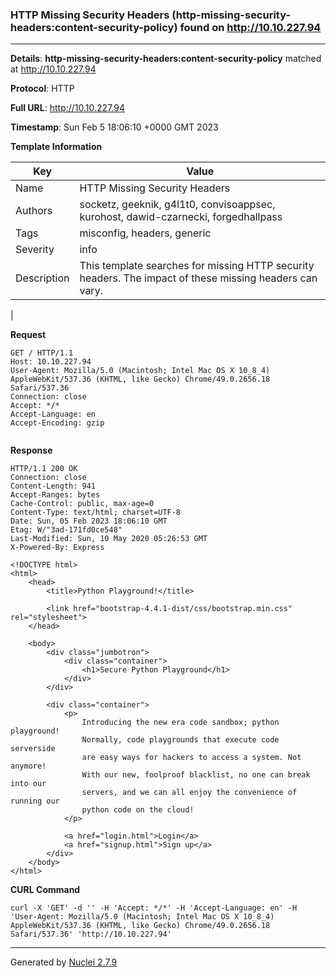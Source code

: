 ### HTTP Missing Security Headers (http-missing-security-headers:content-security-policy) found on http://10.10.227.94
---
**Details**: **http-missing-security-headers:content-security-policy**  matched at http://10.10.227.94

**Protocol**: HTTP

**Full URL**: http://10.10.227.94

**Timestamp**: Sun Feb 5 18:06:10 +0000 GMT 2023

**Template Information**

| Key | Value |
|---|---|
| Name | HTTP Missing Security Headers |
| Authors | socketz, geeknik, g4l1t0, convisoappsec, kurohost, dawid-czarnecki, forgedhallpass |
| Tags | misconfig, headers, generic |
| Severity | info |
| Description | This template searches for missing HTTP security headers. The impact of these missing headers can vary.
 |

**Request**
```http
GET / HTTP/1.1
Host: 10.10.227.94
User-Agent: Mozilla/5.0 (Macintosh; Intel Mac OS X 10_8_4) AppleWebKit/537.36 (KHTML, like Gecko) Chrome/49.0.2656.18 Safari/537.36
Connection: close
Accept: */*
Accept-Language: en
Accept-Encoding: gzip


```

**Response**
```http
HTTP/1.1 200 OK
Connection: close
Content-Length: 941
Accept-Ranges: bytes
Cache-Control: public, max-age=0
Content-Type: text/html; charset=UTF-8
Date: Sun, 05 Feb 2023 18:06:10 GMT
Etag: W/"3ad-171fd0ce548"
Last-Modified: Sun, 10 May 2020 05:26:53 GMT
X-Powered-By: Express

<!DOCTYPE html>
<html>
    <head>
        <title>Python Playground!</title>

        <link href="bootstrap-4.4.1-dist/css/bootstrap.min.css" rel="stylesheet">
    </head>

    <body>
        <div class="jumbotron">
            <div class="container">
                <h1>Secure Python Playground</h1>
            </div>
        </div>

        <div class="container">
            <p>
                Introducing the new era code sandbox; python playground!
                Normally, code playgrounds that execute code serverside
                are easy ways for hackers to access a system. Not anymore!
                With our new, foolproof blacklist, no one can break into our
                servers, and we can all enjoy the convenience of running our
                python code on the cloud!
            </p>

            <a href="login.html">Login</a>
            <a href="signup.html">Sign up</a>
        </div>
    </body>
</html>
```


**CURL Command**
```
curl -X 'GET' -d '' -H 'Accept: */*' -H 'Accept-Language: en' -H 'User-Agent: Mozilla/5.0 (Macintosh; Intel Mac OS X 10_8_4) AppleWebKit/537.36 (KHTML, like Gecko) Chrome/49.0.2656.18 Safari/537.36' 'http://10.10.227.94'
```
---
Generated by [Nuclei 2.7.9](https://github.com/projectdiscovery/nuclei)